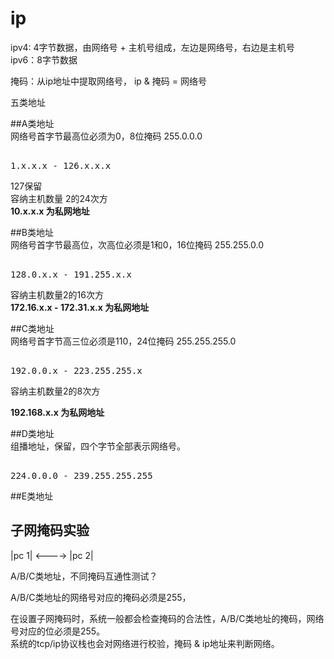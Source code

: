 # ip    
    
ipv4: 4字节数据，由网络号 + 主机号组成，左边是网络号，右边是主机号    
ipv6：8字节数据    
    
掩码：从ip地址中提取网络号， ip & 掩码 = 网络号      
    
五类地址    
  
##A类地址  
网络号首字节最高位必须为0，8位掩码 255.0.0.0    
<pre>  
1.x.x.x - 126.x.x.x    
</pre>  
127保留    
容纳主机数量 2的24次方    
**10.x.x.x 为私网地址**    
    
    
##B类地址  
网络号首字节最高位，次高位必须是1和0，16位掩码 255.255.0.0    
<pre>  
128.0.x.x - 191.255.x.x       
</pre>  
容纳主机数量2的16次方    
**172.16.x.x - 172.31.x.x 为私网地址**    
    
    
##C类地址  
网络号首字节高三位必须是110，24位掩码 255.255.255.0    
<pre>  
192.0.0.x - 223.255.255.x    
</pre>  
容纳主机数量2的8次方    
    
**192.168.x.x 为私网地址**    
    
##D类地址    
组播地址，保留，四个字节全部表示网络号。  
<pre>  
224.0.0.0 - 239.255.255.255  
</pre>  
  
  
    
##E类地址    
    
    
## 子网掩码实验    
    
|pc 1| <----> |pc 2|    
    
A/B/C类地址，不同掩码互通性测试？    
    
A/B/C类地址的网络号对应的掩码必须是255，    
    
在设置子网掩码时，系统一般都会检查掩码的合法性，A/B/C类地址的掩码，网络号对应的位必须是255。    
系统的tcp/ip协议栈也会对网络进行校验，掩码 & ip地址来判断网络。    
